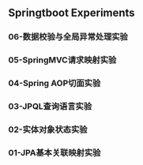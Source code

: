 Springtboot Experiments  
-----------------------------
### 06-数据校验与全局异常处理实验    
### 05-SpringMVC请求映射实验     
### 04-Spring AOP切面实验    
### 03-JPQL查询语言实验    
### 02-实体对象状态实验   
### 01-JPA基本关联映射实验   
